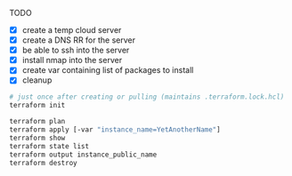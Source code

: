 TODO

* [x] create a temp cloud server
* [x] create a DNS RR for the server
* [x] be able to ssh into the server
* [x] install nmap into the server
* [x] create var containing list of packages to install
* [x] cleanup

```sh
# just once after creating or pulling (maintains .terraform.lock.hcl)
terraform init

terraform plan
terraform apply [-var "instance_name=YetAnotherName"]
terraform show
terraform state list
terraform output instance_public_name
terraform destroy
```